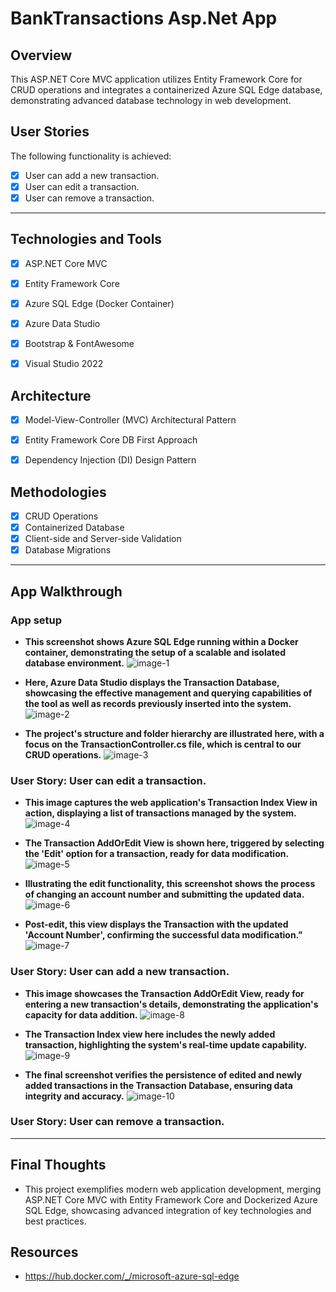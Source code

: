 # BankTransactions Asp.Net App

## Overview

This ASP.NET Core MVC application utilizes Entity Framework Core for CRUD operations and integrates a containerized Azure SQL Edge database, demonstrating advanced database technology in web development.


## User Stories

The following functionality is achieved:

- [x] User can add a new transaction.
- [x] User can edit a transaction.
- [x] User can remove a transaction.

---

## Technologies and Tools

- [x] ASP.NET Core MVC
    <!--* Utilized for crafting the web application using the MVC design pattern, ensuring a clean separation of concerns and enhanced maintainability.-->
- [x] Entity Framework Core
    <!--* Employed for efficient Object-Relational Mapping, enabling seamless interactions between the application and the SQL database.-->
- [x] Azure SQL Edge (Docker Container)
    <!--* Integrated a high-performance, scalable SQL database using Docker.-->
- [x] Azure Data Studio
    <!--* Used for database management and query execution, enhancing database interaction and management.-->
- [x] Bootstrap & FontAwesome
    <!--* Enhanced the user interface with responsive design and visually appealing icons.-->
- [x] Visual Studio 2022
    <!--* IDE used, leveraging its comprehensive suite of tools for .NET development.-->


## Architecture

- [x] Model-View-Controller (MVC) Architectural Pattern
    <!--* The application follows the MVC architectural pattern.-->
- [x] Entity Framework Core DB First Approach
    <!--* Directly mapped the database schema to the business domain entities, resulting in a database-driven application design.-->
- [x] Dependency Injection (DI) Design Pattern 
    <!--* Leveraged built-in dependency injection in ASP.NET Core for managing services and database context, ensuring loose coupling and testability.-->


## Methodologies

- [x] CRUD Operations
    <!--* Implementation of basic database operations: Create, Read, Update, Delete.-->
- [x] Containerized Database
    <!--* Deployed Azure SQL Edge within a Docker container-->
- [x] Client-side and Server-side Validation
    <!--* Ensuring data integrity both on the client and server sides.-->
- [x] Database Migrations
    <!--* Utilized EF Core migrations for updating and managing the database schema.-->

---

## App Walkthrough


### App setup

* **This screenshot shows Azure SQL Edge running within a Docker container, demonstrating the setup of a scalable and isolated database environment.** 
![image-1](./images/SS1.png)

* **Here, Azure Data Studio displays the Transaction Database, showcasing the effective management and querying capabilities of the tool as well as records previously inserted into the system.** 
![image-2](./images/SS2.png)

* **The project's structure and folder hierarchy are illustrated here, with a focus on the TransactionController.cs file, which is central to our CRUD operations.**
![image-3](./images/SS3.png)


### User Story: User can edit a transaction.

* **This image captures the web application's Transaction Index View in action, displaying a list of transactions managed by the system.**
![image-4](./images/SS4.png)

* **The Transaction AddOrEdit View is shown here, triggered by selecting the 'Edit' option for a transaction, ready for data modification.**
![image-5](./images/SS5.png)

* **Illustrating the edit functionality, this screenshot shows the process of changing an account number and submitting the updated data.**
![image-6](./images/SS6.png)

* **Post-edit, this view displays the Transaction with the updated 'Account Number', confirming the successful data modification."**
![image-7](./images/SS7.png)


### User Story: User can add a new transaction.

* **This image showcases the Transaction AddOrEdit View, ready for entering a new transaction's details, demonstrating the application's capacity for data addition.**
![image-8](./images/SS8.png)

* **The Transaction Index view here includes the newly added transaction, highlighting the system's real-time update capability.**
![image-9](./images/SS9.png)

* **The final screenshot verifies the persistence of edited and newly added transactions in the Transaction Database, ensuring data integrity and accuracy.**
![image-10](./images/SS10.png)


### User Story: User can remove a transaction.


---
## Final Thoughts

* This project exemplifies modern web application development, merging ASP.NET Core MVC with Entity Framework Core and Dockerized Azure SQL Edge, showcasing advanced integration of key technologies and best practices.


## Resources

* https://hub.docker.com/_/microsoft-azure-sql-edge
